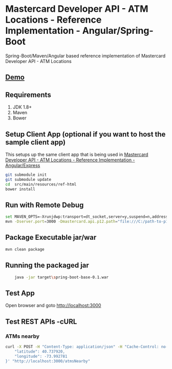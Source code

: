 # Mastercard Developer API - ATM Locations - Reference Implementation - Angular/Spring-Boot #
Spring-Boot/Maven/Angular based reference implementation of Mastercard Developer API - ATM Locations 

## [Demo](https://perusworld.github.io/mcdevapi-atmlocator-refimpl-web/) ##

## Requirements ##
1. JDK 1.8+
1. Maven
1. Bower
   

## Setup Client App (optional if you want to host the sample client app) ##
This setups up the same client app that is being used in [Mastercard Developer API - ATM Locations - Reference Implementation - Angular/Express](https://github.com/perusworld/mcdevapi-atmlocator-refimpl-web)

```bash
git submodule init
git submodule update
cd  src/main/resources/ref-html
bower install
```

## Run with Remote Debug ##
```bash
set MAVEN_OPTS=-Xrunjdwp:transport=dt_socket,server=y,suspend=n,address=8000
mvn -Dserver.port=3000 -Dmastercard.api.p12.path="file:///C:/path-to-p12-file" -Dmastercard.api.consumer.key="api-key" spring-boot:run
```

## Package Executable jar/war ##
```bash
mvn clean package
```

## Running the packaged jar ##
```bash
	java -jar target\spring-boot-base-0.1.war
```

## Test App ##
Open browser and goto [http://localhost:3000](http://localhost:3000)

## Test REST APIs -cURL ##
### ATMs nearby ###
```bash
curl -X POST -H "Content-Type: application/json" -H "Cache-Control: no-cache" -d '{
	"latitude": 40.737920,
	"longitude": -73.992781
}' "http://localhost:3000/atmsNearby"
```
